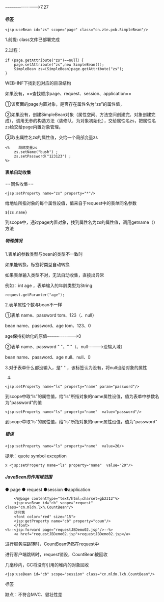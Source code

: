 --------------->7.27

#### 标签

~~~
<jsp:useBean id="zs" scope="page" class="cn.zte.pxb.SimpleBean"/>
~~~

1.前提:   class文件已部署完成

2.过程：

~~~
if (page.getAttribute("zs")==null）{
	page.setAttribute("zs",new SimpleBean());  
	SimpleBean zs=(SimpleBean)page.getAttribute("zs");
}
~~~

WEB-INF下找到包对应的目录结构

如果没有，==查找顺序page、request、session、application==

①该页面的page内置对象，是否存在属性名为“zs”的属性值，

②如果没有，创建SimpleBean对象（属性空间、方法空间创建完，对象创建完成），调用无参的构造方法（装修队，为对象初始化），交给属性名zs，把属性名zs给交给page内置对象管理，

③取出属性名zs的属性值，交给一个局部变量zs

~~~
<%    局部变量zs
	zs.setName("bush") ;
	zs.setPassword("123123") ; 
%>
~~~

#### 表单自动收集

==同名收集==

~~~
<jsp:setProperty name="zs" property="*"/>
~~~

给地址所指对象的每个属性设值，值来自于request中的表单同名参数

~~~
${zs.name}
~~~

到scope中，通过page内置对象，找到属性名为zs的属性值，调用getname（）方法

##### 特殊情况

1.表单的参数类型与bean的类型不一致时

如果能转换，标签将类型自动转换

如果表单输入类型不对，无法自动收集，直接出异常

例如：int   age ，表单输入的年龄类型为String

~~~
request.getParamter("age");
~~~

2.表单属性个数与bean不一样

①表单      name、password                          tom、123（、null）

bean     name、password、age                tom、123、0

age保持初始化的原值------------->0

②表单      name、password                          " "、"  "（、null----->没输入域）

bean     name、password、age                null、null、0  

3.对于表单什么都没输入，是"  " ，该标签认为没有，将null设给对象的属性

4.

~~~
<jsp:setProperty name="ls" property="name" param="password"/>
~~~

到scope中取“ls”的属性值，给"ls"所指对象的name属性设值，值为表单中参数名为"password"的值

~~~
<jsp:setProperty name="ls" property="name"  value="password"/>
~~~

到scope中取“ls”的属性值，给"ls"所指对象的name属性设值，值为"password"

##### 错误

~~~
<jsp:setProperty name="ls" property="name"  value=20/>
~~~

提示：quote    symbol     exception

~~~
x <jsp:setProperty name="ls" property="name"  value="20"/>
~~~

##### JavaBean的作用域范围

● page      ● request      ●session       ●application

~~~~
	<%@page contentType="text/html;charset=gb2312"%>
	<jsp:useBean id="cb" scope="request" class="cn.mldn.lxh.CountBean"/>
	访问第
	<font color="red" size="15">
	<jsp:getProperty name="cb" property="coun"/>
	</font>
<%--<jsp:forward page="requestJBDemo02.jsp"/>--%>
	<a href="requestJBDemo02.jsp">requestJBDemo02.jsp</a>
~~~~

进行服务端跳转时，CountBean仍然在request中

进行客户端跳转时，request销毁，CountBean被回收

几毫秒内，GC将没有引用的堆内的对象回收

~~~
<jsp:useBean id="cb" scope="session" class="cn.mldn.lxh.CountBean"/>
~~~



<jsp>标签

缺点：不符合MVC、健壮性差

